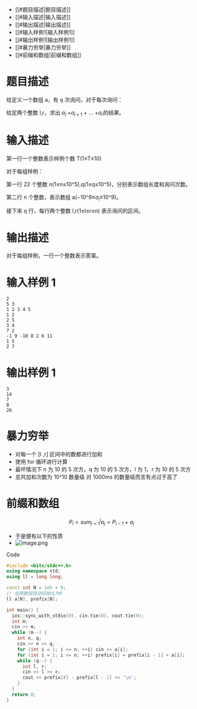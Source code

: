 - [[#题目描述|题目描述]]
- [[#输入描述|输入描述]]
- [[#输出描述|输出描述]]
- [[#输入样例1|输入样例1]]
- [[#输出样例1|输出样例1]]
- [[#暴力穷举|暴力穷举]]
- [[#前缀和数组|前缀和数组]]

# 题目描述

给定义一个数组 a，有 q 次询问，对于每次询问：

给定两个整数 l,r，求出 ${a_l}$ $+$${a_{l+1}}$ + ${\dots}$ +$a_r$​的结果。

# 输入描述

第一行一个整数表示样例个数 T(1≤T≤10)

对于每组样例：

第一行 22 个整数 n(1≤n≤10^5),q(1≤q≤10^5)，分别表示数组长度和询问次数。

第二行 n 个整数，表示数组 a(−10^9≤$a_i$​≤10^9)。

接下来 q 行，每行两个整数 l,r(1≤l≤r≤n) 表示询问的区间。

# 输出描述

对于每组样例，一行一个整数表示答案。

# 输入样例 1

``` undefined
2
5 3
1 2 3 4 5
1 2
2 5
3 4
7 2
-1 9 -10 8 2 6 11
1 5
2 7
```

# 输出样例 1

``` undefined
3
14
7
8
26
```

# 暴力穷举

- 对每一个 [l ,r] 区间中的数都进行加和
- 使用 for 循环进行计算
- 最坏情况下 n 为 10 的 5 次方，q 为 10 的 5 次方，l 为 1，r 为 10 的 5 次方
- 总共加和次数为 10^10 数量级 对 1000ms 的数量级而言有点过于高了

# 前缀和数组

$$
P_i = sum_{j=1}^i  a_j = P_{i-1} + a_i
$$

- 于是便有以下的性质
- ![image.png](https://iili.io/J0ntgPS.png)

Code

``` c++
#include <bits/stdc++.h>
using namespace std;
using ll = long long;

const int N = 1e5 + 9;
// 全局数组自动初始化为0
ll a[N], prefix[N];

int main() {
  ios::sync_with_stdio(0), cin.tie(0), cout.tie(0);
  int m;
  cin >> m;
  while (m--) {
    int n, q;
    cin >> n >> q;
    for (int i = 1; i <= n; ++i) cin >> a[i];
    for (int i = 1; i <= n; ++i) prefix[i] = prefix[i - 1] + a[i];
    while (q--) {
      int l, r;
      cin >> l >> r;
      cout << prefix[r] - prefix[l - 1] << '\n';
    }
  }
  return 0;
}
```
